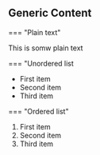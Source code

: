 ## Generic Content

=== "Plain text"

This is somw plain text

=== "Unordered list

- First item
- Second item
- Third item

=== "Ordered list"

1.  First item
2.  Second item
3.  Third item
